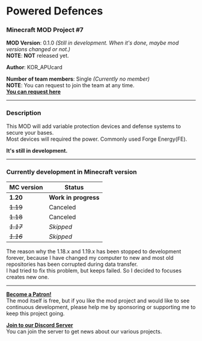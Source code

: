# Powered Defences
### Minecraft MOD Project #7

**MOD Version**: 0.1.0 *(Still in development. When it's done, maybe mod versions changed or not.)*   
**NOTE**: **NOT** released yet.

**Author**: KOR_APUcard

**Number of team members**: Single *(Currently no member)*   
**NOTE**: You can request to join the team at any time.   
**[You can request here](https://forms.gle/7j4mHkNg7Kyhdz5U8)**

-----

### Description
This MOD will add variable protection devices and defense systems to secure your bases.   
Most devices will required the power. Commonly used Forge Energy(FE).

**It's still in development.**

-----

### Currently development in Minecraft version

| MC version | Status                  |
|------------|-------------------------|
| **1.20**   | **Work in progress**    |
| ~~1.19~~   | Canceled                |
| ~~1.18~~   | Canceled                |
| ~~_1.17_~~ | _Skipped_               |
| ~~_1.16_~~ | _Skipped_               |

The reason why the 1.18.x and 1.19.x has been stopped to development forever, because I have changed my computer to new and most old repositories has been corrupted during data transfer.   
I had tried to fix this problem, but keeps failed. So I decided to focuses creates new one.

-----

**[Become a Patron!](https://www.patreon.com/bePatron?u=21981324)**   
The mod itself is free, but if you like the mod project and would like to see continuous development, please help me by sponsoring or supporting me to keep this project going.

**[Join to our Discord Server](https://discord.gg/tUHk9x7QrF)**   
You can join the server to get news about our various projects.
